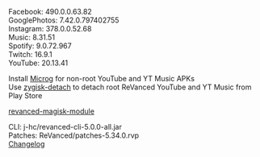 Facebook: 490.0.0.63.82  
GooglePhotos: 7.42.0.797402755  
Instagram: 378.0.0.52.68  
Music: 8.31.51  
Spotify: 9.0.72.967  
Twitch: 16.9.1  
YouTube: 20.13.41  

Install [Microg](https://github.com/ReVanced/GmsCore/releases) for non-root YouTube and YT Music APKs  
Use [zygisk-detach](https://github.com/j-hc/zygisk-detach) to detach root ReVanced YouTube and YT Music from Play Store  

[revanced-magisk-module](https://github.com/j-hc/revanced-magisk-module)
  
CLI: j-hc/revanced-cli-5.0.0-all.jar  
Patches: ReVanced/patches-5.34.0.rvp  
[Changelog](https://github.com/ReVanced/revanced-patches/releases/tag/v5.34.0)  
